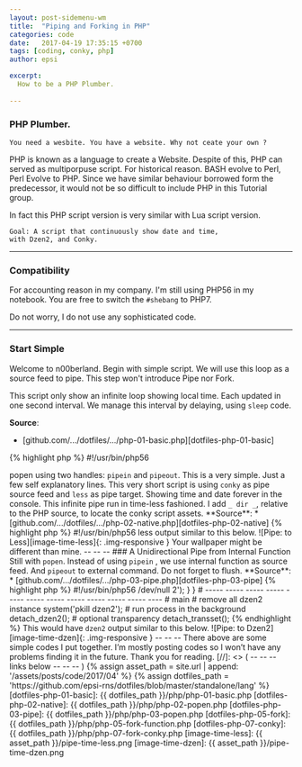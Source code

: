 ```yaml
---
layout: post-sidemenu-wm
title:  "Piping and Forking in PHP"
categories: code
date:   2017-04-19 17:35:15 +0700
tags: [coding, conky, php]
author: epsi

excerpt:
  How to be a PHP Plumber.
  
---
```


### PHP Plumber.

	You need a wesbite. You have a website. Why not ceate your own ?

PHP is known as a language to create a Website.
Despite of this, PHP can served as multiporpuse script.
For historical reason. BASH evolve to Perl, Perl Evolve to PHP.
Since we have similar behaviour borrowed form the predecessor,
it would not be so difficult to include PHP in this Tutorial group.

In fact this PHP script version is very similar with Lua script version.

	Goal: A script that continuously show date and time,
	with Dzen2, and Conky.

-- -- --

### Compatibility

For accounting reason in my company.
I'm still using PHP56 in my notebook.
You are free to switch the <code>#shebang</code> to PHP7.

Do not worry, I do not use any sophisticated code.

-- -- --

### Start Simple

Welcome to n00berland. Begin with simple script.
We will use this loop as a source feed to pipe.
This step won't introduce Pipe nor Fork.

This script only show an infinite loop showing local time.
Each updated in one second interval.
We manage this interval by delaying,
using <code>sleep</code> code.


**Source**:

*	[github.com/.../dotfiles/.../php-01-basic.php][dotfiles-php-01-basic]

{% highlight php %}
#!/usr/bin/php56  
<?php 

$timeformat = '%a %b %d %H:%M:%S';

do {
    print strftime($timeformat)."\n";
    sleep(1);
} while (true);
{% endhighlight %}

-- -- --

### A Unidirectional Pipe Between External Command

This step is overview of Pipe between two external command.
Instead of system command, this utilize <code>popen</code>
using two handles: <code>pipein</code> and <code>pipeout</code>.

This is a very simple.  Just a few self explanatory lines.
This very short script is using <code>conky</code>
as pipe source feed and <code>less</code> as pipe target.
Showing time and date forever in the console.

	This infinite pipe run in time-less fashioned.

I add <code>_ dir _</code>, relative to the PHP source,
to locate the conky script assets.

**Source**:

*	[github.com/.../dotfiles/.../php-02-native.php][dotfiles-php-02-native]

{% highlight php %}
#!/usr/bin/php56  
<?php 

# http://php.net/manual/en/function.popen.php

$path    = __dir__."/../assets";
$cmdin   = 'conky -c '.$path.'/conky.lua';
$cmdout  = 'less'; # or 'dzen2'

# handle
$pipein  = popen($cmdin,  "r");
$pipeout = popen($cmdout, "w");

while(!feof($pipein)) {
    $buffer = fgets($pipein);
    fwrite($pipeout, $buffer);
    flush();
}

pclose($pipein);
pclose($pipeout);

{% endhighlight %}

You can see, how simple it is.
This would have <code>less</code> output similar to this below.

![Pipe: to Less][image-time-less]{: .img-responsive }

	Your wallpaper might be different than mine.

-- -- --

### A Unidirectional Pipe from Internal Function

Still with <code>popen</code>.
Instead of using <code>pipein</code> ,
we use internal function as source feed.
And <code>pipeout</code> to external command.

	Do not forget to flush.

**Source**:

*	[github.com/.../dotfiles/.../php-03-pipe.php][dotfiles-php-03-pipe]

{% highlight php %}
#!/usr/bin/php56  
<?php 

$timeformat = '%a %b %d %H:%M:%S';

$cmdout  = 'less'; # or 'dzen2'
$pipeout = popen($cmdout, "w");

do {
    $datestr = strftime($timeformat)."\n";
    fwrite($pipeout, $datestr);
    flush();
    sleep(1);
} while (true);

pclose($pipeout);
{% endhighlight %}

-- -- --

### Fork Overview

This step use internal function as source feed,
as continuation of previous step.

This step use dzen2, with complete parameters. 
This dzen2 is forked, running in the background.
Detached from the script,
no need to wait for dzen2 to finish the script.

**Source**:

*	[github.com/.../dotfiles/.../php-05-fork.php][dotfiles-php-05-fork]

{% highlight php %}
#!/usr/bin/php56  
<?php 

function get_dzen2_parameters() 
{ 
    $xpos    = 0;
    $ypos    = 0;
    $width   = 640;
    $height  = 24;
    $fgcolor = "#000000";
    $bgcolor = "#ffffff";
    $font    = "-*-fixed-medium-*-*-*-12-*-*-*-*-*-*-*";

    $parameters  = "  -x $xpos -y $ypos -w $width -h $height";
    $parameters .= " -fn '$font'";
    $parameters .= " -ta c -bg '$bgcolor' -fg '$fgcolor'";
    $parameters .= " -title-name dzentop";

    return $parameters;
}

function generated_output($process)
{
    $timeformat = '%a %b %d %H:%M:%S';

    do {
        $datestr = strftime($timeformat)."\n";
        fwrite($process, $datestr);
        flush();
        sleep(1);
    } while (true);
}

function run_dzen2() 
{ 
    $cmdout  = 'dzen2 '.get_dzen2_parameters();
    $pipeout = popen($cmdout, "w");

    generated_output($pipeout);

    pclose($pipeout);
}

function detach_dzen2() 
{ 
    $pid = pcntl_fork();
    
    switch($pid) {         
         case -1 : die('could not fork'); // fork errror         
         case 0  : run_dzen2(); break;    // we are the child
         default : return $pid;           // we are the parent             
    }    
}

# ----- ----- ----- ----- ----- ----- ----- ----- ----- ----- ----- ----
# main

# remove all dzen2 instance
system('pkill dzen2');

# run process in the background
detach_dzen2();
{% endhighlight %}

This step also add system command that kill
any previous dzen2 instance. So it will be guaranteed,
that the dzen2 shown is coming from the latest script.

-- -- --

### Polishing The Script

This step, we use conky again, as a source feed.
And also parameterized dzen2 as continuation of previous step.

This step add optional transset transparency,
detached from script. So we two forks, dzen and transset.

**Source**:

*	[github.com/.../dotfiles/.../php-07-conky.php][dotfiles-php-07-conky]

{% highlight php %}
#!/usr/bin/php56  
<?php 

function get_dzen2_parameters() 
{ 
    $xpos    = 0;
    $ypos    = 0;
    $width   = 640;
    $height  = 24;
    $fgcolor = "#000000";
    $bgcolor = "#ffffff";
    $font    = "-*-fixed-medium-*-*-*-12-*-*-*-*-*-*-*";

    $parameters  = "  -x $xpos -y $ypos -w $width -h $height";
    $parameters .= " -fn '$font'";
    $parameters .= " -ta c -bg '$bgcolor' -fg '$fgcolor'";
    $parameters .= " -title-name dzentop";

    return $parameters;
}

function generated_output($process)
{
    $path    = __dir__."/../assets";
    $cmdin   = 'conky -c '.$path.'/conky.lua';
    $pipein  = popen($cmdin,  "r"); # handle
    
    while(!feof($pipein)) {
        $buffer = fgets($pipein);
        fwrite($process, $buffer);
        flush();
    }
    
    pclose($pipein);
}

function run_dzen2() 
{ 
    $cmdout  = 'dzen2 '.get_dzen2_parameters();
    $pipeout = popen($cmdout, "w");

    generated_output($pipeout);

    pclose($pipeout);
}

function detach_dzen2() 
{ 
    $pid = pcntl_fork();
    
    switch($pid) {         
         case -1 : die('could not fork'); // fork errror         
         case 0  : run_dzen2(); break;    // we are the child
         default : return $pid;           // we are the parent             
    }    
}

function detach_transset() { 
    $pid = pcntl_fork();
    if ($pid == 0) { 
        sleep(1);
        system('transset .8 -n dzentop >/dev/null 2');
    }
}

# ----- ----- ----- ----- ----- ----- ----- ----- ----- ----- ----- ----
# main

# remove all dzen2 instance
system('pkill dzen2');

# run process in the background
detach_dzen2();

# optional transparency
detach_transset();

{% endhighlight %}

This would have <code>dzen2</code> output similar to this below.

![Pipe: to Dzen2][image-time-dzen]{: .img-responsive }

-- -- --


There above are some simple codes I put together. 
I’m mostly posting codes so I won’t have
any problems finding it in the future.

Thank you for reading.


[//]: <> ( -- -- -- links below -- -- -- )

{% assign asset_path = site.url | append: '/assets/posts/code/2017/04' %}
{% assign dotfiles_path = 'https://github.com/epsi-rns/dotfiles/blob/master/standalone/lang' %}

[dotfiles-php-01-basic]:   {{ dotfiles_path }}/php/php-01-basic.php
[dotfiles-php-02-native]:  {{ dotfiles_path }}/php/php-02-popen.php
[dotfiles-php-03-pipe]:    {{ dotfiles_path }}/php/php-03-popen.php
[dotfiles-php-05-fork]:    {{ dotfiles_path }}/php/php-05-fork-function.php
[dotfiles-php-07-conky]:   {{ dotfiles_path }}/php/php-07-fork-conky.php

[image-time-less]: {{ asset_path }}/pipe-time-less.png
[image-time-dzen]: {{ asset_path }}/pipe-time-dzen.png

